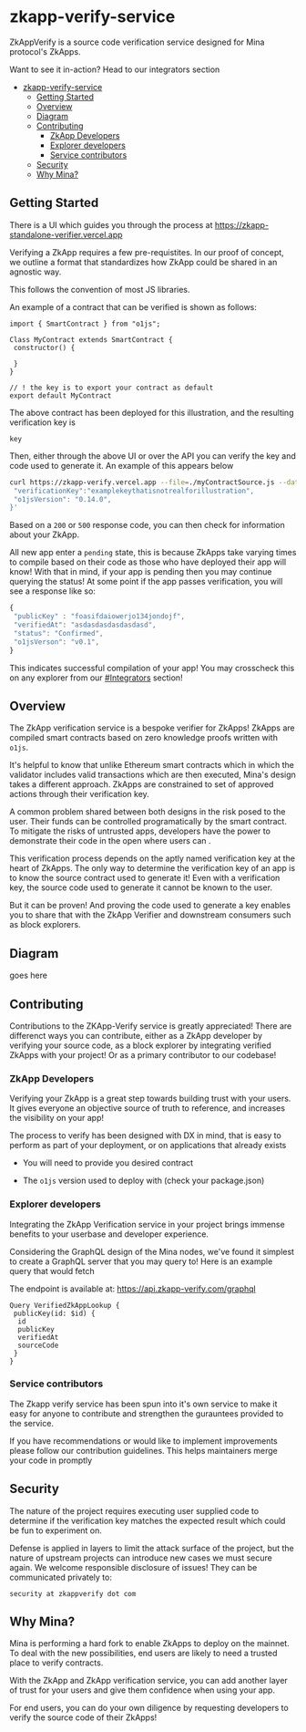 # zkapp-verify-service

ZkAppVerify is a source code verification service designed for Mina protocol's ZkApps.

Want to see it in-action? Head to our integrators section

- [zkapp-verify-service](#zkapp-verify-service)
	- [Getting Started](#getting-started)
	- [Overview](#overview)
	- [Diagram](#diagram)
	- [Contributing](#contributing)
		- [ZkApp Developers](#zkapp-developers)
		- [Explorer developers](#explorer-developers)
		- [Service contributors](#service-contributors)
	- [Security](#security)
	- [Why Mina?](#why-mina)

## Getting Started

There is a UI which guides you through the process at <https://zkapp-standalone-verifier.vercel.app>

Verifying a ZkApp requires a few pre-requistites. In our proof of concept, we outline a format that standardizes how ZkApp could be shared in an agnostic way.

This follows the convention of most JS libraries.

An example of a contract that can be verified is shown as follows:

```
import { SmartContract } from "o1js";

Class MyContract extends SmartContract {
 constructor() {

 }
}

// ! the key is to export your contract as default
export default MyContract
```

The above contract has been deployed for this illustration, and the resulting verification key is

```
key
```

Then, either through the above UI or over the API you can verify the key and code used to generate it. An example of this appears below

```sh
curl https://zkapp-verify.vercel.app --file=./myContractSource.js --data '{
 "verificationKey":"examplekeythatisnotrealforillustration",
 "o1jsVersion": "0.14.0",
}'
```

Based on a `200` or `500` response code, you can then check for information about your ZkApp.

All new app enter a `pending` state, this is because ZkApps take varying times to compile based on their code as those who have deployed their app will know! With that in mind, if your app is pending then you may continue querying the status! At some point if the app passes verification, you will see a response like so:

```js
{
 "publicKey" : "foasifdaiowerjo134jondojf",
 "verifiedAt": "asdasdasdasdasdasd",
 "status": "Confirmed",
 "o1jsVerson": "v0.1",
}

```

This indicates successful compilation of your app! You may crosscheck this on any explorer from our [#Integrators](#integrators) section!

## Overview

The ZkApp verification service is a bespoke verifier for ZkApps! ZkApps are compiled smart contracts based on zero knowledge proofs written with `o1js`.

It's helpful to know that unlike Ethereum smart contracts which in which the validator includes valid transactions which are then executed, Mina's design takes a different approach. ZkApps are constrained to set of approved actions through their verification key.

A common problem shared between both designs in the risk posed to the user. Their funds can be controlled programatically by the smart contract. To mitigate the risks of untrusted apps, developers have the power to demonstrate their code in the open where users can .

This verification process depends on the aptly named verification key at the heart of ZkApps. The only way to determine the verification key of an app is to know the source contract used to generate it! Even with a verification key, the source code used to generate it cannot be known to the user.

But it can be proven! And proving the code used to generate a key enables you to share that with the ZkApp Verifier and downstream consumers such as block explorers.

## Diagram

goes here

## Contributing

Contributions to the ZKApp-Verify service is greatly appreciated! There are differenct ways you can contribute, either as a ZkApp developer by verifying your source code, as a block explorer by integrating verified ZkApps with your project! Or as a primary contributor to our codebase!

### ZkApp Developers

Verifying your ZkApp is a great step towards building trust with your users. It gives everyone an objective source of truth to reference, and increases the visibility on your app!

The process to verify has been designed with DX in mind, that is easy to perform as part of your deployment, or on applications that already exists

- You will need to provide you desired contract

- The `o1js` version used to deploy with (check your package.json)

### Explorer developers

Integrating the ZkApp Verification service in your project brings immense benefits to your userbase and developer experience.

Considering the GraphQL design of the Mina nodes, we've found it simplest to create a GraphQL server that you may query to! Here is an example query that would fetch

The endpoint is available at: <https://api.zkapp-verify.com/graphql>

```gql
Query VerifiedZkAppLookup {
 publicKey(id: $id) {
  id
  publicKey
  verifiedAt
  sourceCode
 }
}
```

### Service contributors

The Zkapp verify service has been spun into it's own service to make it easy for anyone to contribute and strengthen the gurauntees provided to the service.

If you have recommendations or would like to implement improvements please follow our contribution guidelines. This helps maintainers merge your code in promptly

## Security

The nature of the project requires executing user supplied code to determine if the verification key matches the expected result which could be fun to experiment on.

Defense is applied in layers to limit the attack surface of the project, but the nature of upstream projects can introduce new cases we must secure again. We welcome responsible disclosure of issues! They can be communicated privately to:

```
security at zkappverify dot com
```

## Why Mina?

Mina is performing a hard fork to enable ZkApps to deploy on the mainnet. To deal with the new possibilities, end users are likely to need a trusted place to verify contracts.

With the ZkApp and ZkApp verification service, you can add another layer of trust for your users and give them confidence when using your app.

For end users, you can do your own diligence by requesting developers to verify the source code of their ZkApps!
